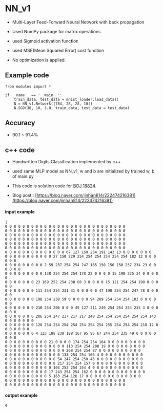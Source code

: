 # NN_v1

- Multi-Layer Feed-Forward Neural Network with back propagation

- Used NumPy package for matrix operations.

- used Sigmoid activation function

- used MSE(Mean Squared Error) cost function

- No optimization is applied.

## Example code

```
from modules import *

if __name__ == '__main__':
    train_data, test_data = mnist_loader.load_data()
    N = NN_v1.Network([784, 28, 28, 10])
    N.SGD(30, 10, 3.0, train_data, test_data = test_data)
```

## Accuracy

- 90.1 ~ 91.4%

## c++ code

- Handwritten Digits Classification implemented by c++

- used same MLP model as NN_v1, w and b are initialized by trained w, b of main.py

- This code is solution code for [BOJ 18824](https://www.acmicpc.net/problem/18824).

- Blog post : [https://blog.naver.com/jinhan814/222474216381](https://blog.naver.com/jinhan814/222474216381)

#### input example

```
1
0 0 0 0 0 0 0 0 0 0 0 0 0 0 0 0 0 0 0 0 0 0 0 0 0 0 0 0
0 0 0 0 0 0 0 0 0 0 0 0 0 0 0 0 0 0 0 0 0 0 0 0 0 0 0 0
0 0 0 0 0 0 0 0 0 0 0 0 0 0 0 0 0 0 0 0 0 0 0 0 0 0 0 0
0 0 0 0 0 0 0 0 0 0 0 0 0 0 0 0 0 0 0 0 0 0 0 0 0 0 0 0
0 0 0 0 0 0 0 0 0 0 0 0 0 0 0 0 0 0 0 0 0 0 0 0 0 0 0 0
0 0 0 0 0 0 0 0 0 0 0 0 0 0 0 0 0 0 0 0 0 0 0 0 0 0 0 0
0 0 0 0 0 0 0 0 0 0 0 0 0 8 67 127 160 234 191 143 13 0 0 0 0 0 0 0
0 0 0 0 0 0 0 0 0 0 0 27 150 229 254 254 254 254 254 254 182 12 0 0 0 0 0 0
0 0 0 0 0 0 0 0 0 2 59 237 254 254 247 185 150 150 150 237 234 23 0 0 0 0 0 0
0 0 0 0 0 0 0 0 0 138 254 254 254 178 22 0 0 0 0 15 190 225 34 0 0 0 0 0
0 0 0 0 0 0 0 23 169 252 254 238 60 3 0 0 0 0 15 121 254 254 190 0 0 0 0 0
0 0 0 0 0 0 0 111 254 254 231 31 0 0 0 0 0 47 190 254 254 247 78 0 0 0 0 0
0 0 0 0 0 0 0 198 254 238 59 0 0 0 0 0 94 209 254 254 254 103 0 0 0 0 0 0
0 0 0 0 0 0 9 210 254 206 0 0 0 49 127 211 249 254 254 254 235 3 0 0 0 0 0 0
0 0 0 0 0 0 6 206 254 247 217 217 217 248 254 254 254 254 254 254 143 0 0 0 0 0 0 0
0 0 0 0 0 0 0 128 254 254 254 254 254 254 254 255 254 254 254 218 12 0 0 0 0 0 0 0
0 0 0 0 0 0 0 4 123 188 238 188 167 95 95 67 244 254 235 49 0 0 0 0 0 0 0 0
0 0 0 0 0 0 0 0 0 0 21 0 0 0 0 174 254 254 164 0 0 0 0 0 0 0 0 0
0 0 0 0 0 0 0 0 0 0 0 0 0 0 113 254 254 208 19 0 0 0 0 0 0 0 0 0
0 0 0 0 0 0 0 0 0 0 0 0 0 9 208 254 254 87 0 0 0 0 0 0 0 0 0 0
0 0 0 0 0 0 0 0 0 0 0 0 0 133 254 254 166 4 0 0 0 0 0 0 0 0 0 0
0 0 0 0 0 0 0 0 0 0 0 0 54 247 254 250 43 0 0 0 0 0 0 0 0 0 0 0
0 0 0 0 0 0 0 0 0 0 0 0 217 254 254 157 0 0 0 0 0 0 0 0 0 0 0 0
0 0 0 0 0 0 0 0 0 0 0 104 253 254 254 4 0 0 0 0 0 0 0 0 0 0 0 0
0 0 0 0 0 0 0 0 0 0 17 243 254 254 162 0 0 0 0 0 0 0 0 0 0 0 0 0
0 0 0 0 0 0 0 0 0 0 5 163 254 128 17 0 0 0 0 0 0 0 0 0 0 0 0 0
0 0 0 0 0 0 0 0 0 0 0 0 0 0 0 0 0 0 0 0 0 0 0 0 0 0 0 0
0 0 0 0 0 0 0 0 0 0 0 0 0 0 0 0 0 0 0 0 0 0 0 0 0 0 0 0
```

#### output example

```
9
```
